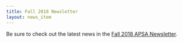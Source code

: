 ```yaml
---
title: Fall 2018 Newsletter
layout: news_item
---
```


Be sure to check out the latest news in the <a href="/assets/pdfs/2018-11-Newsletter.pdf">Fall 2018 APSA Newsletter</a>.
